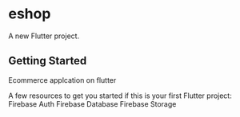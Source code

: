 # eshop

A new Flutter project.

## Getting Started

Ecommerce applcation on flutter

A few resources to get you started if this is your first Flutter project:
Firebase Auth
Firebase Database
Firebase Storage

